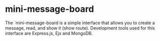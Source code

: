 # mini-message-board

The `mini-message-board is a simple interface that allows you to create a message, read, and show it (show route). Development tools used for this interface are Express.js, Ejs and MongoDB.

